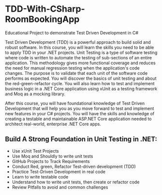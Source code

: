 # TDD-With-CSharp-RoomBookingApp
Educational Project to demonstrate Test Driven Development in C#

Test Driven Development (TDD) is a powerful approach to build solid and robust software. In this course, you will learn the skills you need to be able to apply TDD in your .NET projects. Unit Testing is a type of software testing where code is written to automate the testing of sub-sections of an entire application. This methodology gives more functional coverage and reduces the need for manual regression testing when the application's code changes. The purpose is to validate that each unit of the software code performs as expected. 
You will discover the basics of unit testing and about the red-green-refactor cycle. You will also learn how to test and implement business logic in a .NET Core application using xUnit as a testing framework and Moq as a mocking library. 

After this course, you will have foundational knowledge of Test Driven Development that will help you as you move forward to test and implement new features in your C# projects. You will have the skills and knowledge of creating a testable and maintainable ASP.NET Core application needed to architect real-world, enterprise .NET Core apps.

## Build A Strong Foundation in Unit Testing in .NET: 

- Use xUnit Test Projects
- Use Moq and Shouldly to write unit tests
- GitHub Projects to Track Requirements
- Conduct Red, green, Refactor Test-driven development (TDD)
- Practice Test-Driven Development in real code
- Learn to write testable code
- Understand how to write unit tests, then create or refactor code 
- Review Pitfalls to avoid and common challenges
